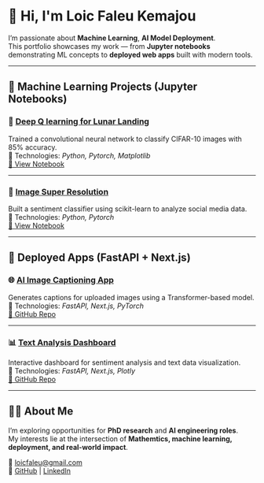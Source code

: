 # 👋 Hi, I'm Loic Faleu Kemajou

I’m passionate about **Machine Learning**, **AI Model Deployment**.  
This portfolio showcases my work — from **Jupyter notebooks** demonstrating ML concepts to **deployed web apps** built with modern tools.

---

## 🧠 Machine Learning Projects (Jupyter Notebooks)

### 🧩 [Deep Q learning for Lunar Landing](https://github.com/Loickemajou/Machine-Learning-Projects/tree/main/Deep-Reinforcement-Learning)
Trained a convolutional neural network to classify CIFAR-10 images with 85% accuracy.  
📘 Technologies: *Python, Pytorch, Matplotlib*  
[🔗 View Notebook](https://github.com/Loickemajou/Machine-Learning-Projects/blob/main/Deep-Reinforcement-Learning/Deep_Q_Learning_for_Lunar_Landing_Complete.ipynb)

---

### 🧮 [Image Super Resolution](https://github.com/Loickemajou/Machine-Learning-Projects/tree/main/Image%20Super%20Resolution)
Built a sentiment classifier using scikit-learn to analyze social media data.  
📘 Technologies: *Python, Pytorch*  
[🔗 View Notebook](https://github.com/Loickemajou/Machine-Learning-Projects/blob/main/Image%20Super%20Resolution/Image%20super%20resolution%20Project.ipynb)

---

## 🚀 Deployed Apps (FastAPI + Next.js)

### 🌐 [AI Image Captioning App](https://ai-captioner.vercel.app)
Generates captions for uploaded images using a Transformer-based model.  
📘 Technologies: *FastAPI, Next.js, PyTorch*  
[🔗 GitHub Repo](https://github.com/yourusername/ai-captioner)

---

### 📊 [Text Analysis Dashboard](https://text-dashboard.vercel.app)
Interactive dashboard for sentiment analysis and text data visualization.  
📘 Technologies: *FastAPI, Next.js, Plotly*  
[🔗 GitHub Repo](https://github.com/yourusername/text-dashboard)

---

## 👨‍🔬 About Me
I’m exploring opportunities for **PhD research** and **AI engineering roles**.  
My interests lie at the intersection of **Mathemtics, machine learning, deployment, and real-world impact**.

📧 loicfaleu@gmail.com  
🔗 [GitHub](https://github.com/Loickemajou) | [LinkedIn](https://www.linkedin.com/in/loic-faleu-55551b250/)
